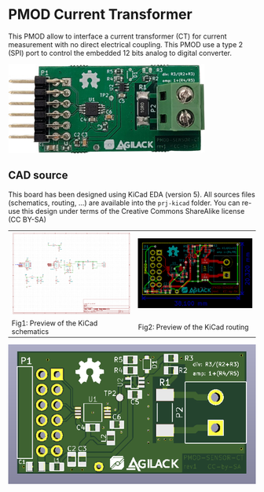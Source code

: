 PMOD Current Transformer
========================

This PMOD allow to interface a current transformer (CT) for current measurement
with no direct electrical coupling. This PMOD use a type 2 (SPI) port to
control the embedded 12 bits analog to digital converter.

![Picture of PMOD-CT rev1](doc/rev1-top.jpg)

CAD source
----------

This board has been designed using KiCad EDA (version 5). All sources files
(schematics, routing, ...) are available into the `prj-kicad` folder. You can
re-use this design under terms of the Creative Commons ShareAlike license
(CC BY-SA)

<table>
<tr>
<td><img src="doc/kicad-sch-preview.png"     alt="KiCad Schematics"/></td>
<td><img src="doc/kicad-routing-preview.png" alt="KiCad routing" /></td>
</tr>
<tr>
<td>Fig1: Preview of the KiCad schematics</td>
<td>Fig2: Preview of the KiCad routing</td>
</tr>
</table>

![PCB 3D Preview](doc/pcb-rev1-3d.png)

